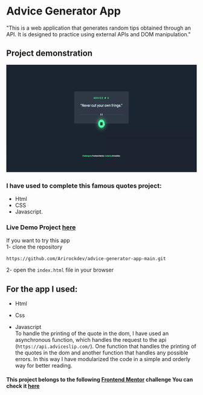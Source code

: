 # Advice Generator App

"This is a web application that generates random tips obtained through an API. It is designed to practice using external APIs and DOM manipulation."

## Project demonstration

![](./images/video-ezgif.com-video-to-gif-converter.gif)


### I have used to complete this famous quotes project:
- Html
- CSS
- Javascript.

### Live Demo Project [here](https://advice-generator-app-main-frontend.netlify.app/)


If you want to try this app  
1- clone the repository


    https://github.com/Arirockdev/advice-generator-app-main.git

  2- open the `index.html` file in your browser


## For the app I used:

- Html 

- Css

- Javascript  
To handle the printing of the quote in the dom, I have used an asynchronous function, which handles the request to the api (`https://api.adviceslip.com/`). One function that handles the printing of the quotes in the dom and another function that handles any possible errors.
In this way I have modularized the code in a simple and orderly way for better reading.

#### This project belongs to the following [Frontend Mentor](https://www.frontendmentor.io/) challenge You can check it [here](https://www.frontendmentor.io/challenges/advice-generator-app-QdUG-13db)